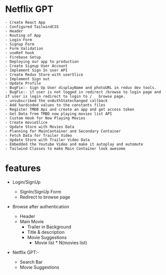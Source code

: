 # Netflix GPT
    - Create React App
    - Configured TailwindCSS
    - Header
    - Routing of App
    - Login Form
    - Signup Form
    - Form Validation
    - useRef hook
    - Firebase Setup
    - Deploying our app to production
    - Create Signup User Account
    - Implement Sign In user API
    - Create Redux Store with userSlice
    - Implement Sign out
    - Update Profile
    - BugFix:- Sign Up User displayName and photoURL in redux dev tools.
    - BugFix:- if user is not logged in redirect /browse to login page and if user is login redirect to login to /   browse page.
    - unsubscribed the onAuthStatechanged callback
    - Add hardcoded values to the constants files
    - Register TMDB Api and create an app and get access token
    - Get Data from TMBD now playing movies list API
    - Custom Hook for Now Playing Movies
    - Create movieSlice
    - Update Store with Movies Data
    - Planning for MainContainer and Secondary Container
    - Fetch Data for Trailer Video
    - Update Store with Trailer Video Data
    - Embedded the Youtube Video and make it autoplay and automute
    - Tailwind Classes to make Main Container look awesome
    

# features
- Login/SignUp
    - SignIn/SignUp Form
    - Redirect to browse page
- Browse after authentication
    - Header
    - Main Movie
        - Trailer in Background
        - Title & description
        - Movie Suggestions
            - Movie list * N(movies list)

- Netflix GPT:-
    - Search Bar
    - Movie Suggestions